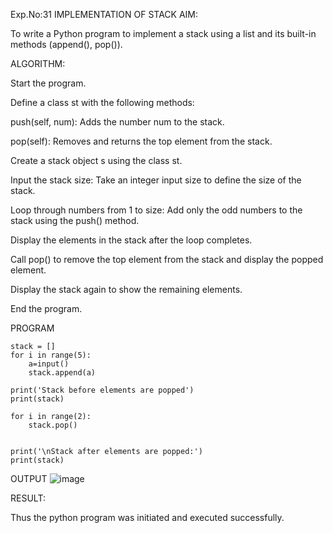 Exp.No:31
IMPLEMENTATION OF STACK
AIM:

To write a Python program to implement a stack using a list and its built-in methods (append(), pop()).

ALGORITHM:

Start the program.

Define a class st with the following methods:

push(self, num): Adds the number num to the stack.

pop(self): Removes and returns the top element from the stack.

Create a stack object s using the class st.

Input the stack size: Take an integer input size to define the size of the stack.

Loop through numbers from 1 to size: Add only the odd numbers to the stack using the push() method.

Display the elements in the stack after the loop completes.

Call pop() to remove the top element from the stack and display the popped element.

Display the stack again to show the remaining elements.

End the program.

PROGRAM
```
stack = []
for i in range(5):
    a=input()
    stack.append(a)

print('Stack before elements are popped')
print(stack)

for i in range(2):
    stack.pop()


print('\nStack after elements are popped:')
print(stack)

```
OUTPUT
![image](https://github.com/user-attachments/assets/35203373-578c-4dc9-8790-f5fd341e5c59)


RESULT:

Thus the python program was initiated and executed successfully.
